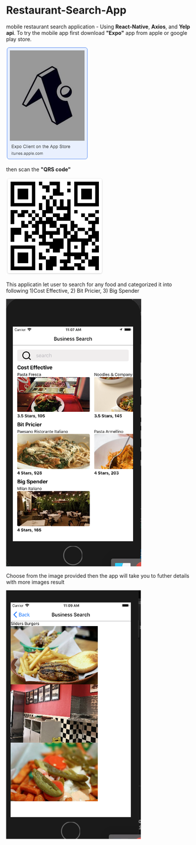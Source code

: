 # Restaurant-Search-App
mobile restaurant search application - Using **React-Native**, **Axios**, and **Yelp api**.
To try the mobile app first download **"Expo"** app from apple or google play store.

![alt text](https://github.com/AbrahamTesla/Restaurant-Search-App/blob/master/assets/image/expo%20app.png)

then scan the **"QRS code"**

![alt text](https://raw.githubusercontent.com/AbrahamTesla/Restaurant-Search-App/master/assets/image/QRS%20code.png)

This applicatin let user to search for any food and categorized it into following 1)Cost Effective, 2) Bit Pricier, 3) Big Spender

![alt text](https://raw.githubusercontent.com/AbrahamTesla/Restaurant-Search-App/master/assets/image/Search%20Restuaran%20App.png)

Choose from the image provided then the app will take you to futher details with more images result

![alt text](https://raw.githubusercontent.com/AbrahamTesla/Restaurant-Search-App/master/assets/image/Screen%20Shot%202019-09-04%20at%2011.09.17%20AM.png)

